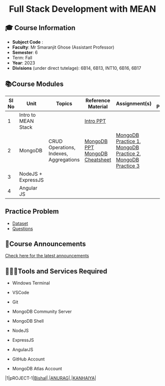 <h1 align="center">Full Stack Development with MEAN </h1>

## **🎓 Course Information**

- **Subject Code** :
- **Faculty**: Mr Smaranjit Ghose (Assistant Professor)
- **Semester**: 6
- Term: Fall
- **Year**: 2023
- **Divisions** (under direct tutelage): 6B14, 6B13, INT10, 6B16, 6B17


## **📚Course Modules**

| Sl No | Unit | Topics | Reference Material | Assignment(s) | Practice Problem(s) |
| -----|-------|------|--------------------|--------------|---------|
|1| Intro to MEAN Stack | | [Intro PPT](https://docs.google.com/presentation/d/1MwSbCpd9KTXkzjMlFc7UC_HDAETTmR_JGcJ7EaMps5c/edit?usp=sharing) | | |
|2|MongoDB | CRUD Operations, Indexes, Aggregations| [MongoDB PPT](https://docs.google.com/presentation/d/12XiAi6RdUKSFSPMT48XqZOEfVs2ODAS-0owVdHcVhSw/edit?usp=sharing) [MongoDB Cheatsheet](https://www.mongodb.com/developer/products/mongodb/cheat-sheet/) | [MongoDB Practice 1](./practice_problems/mongodb_practice/MongoDB_1.MD), [MongoDB Practice 2](./practice_problems/mongodb_practice/MongoDB_2.MD), [MongoDB Practice 3](./practice_problems/mongodb_practice/MongoDB_3.MD) | |
|3| NodeJS + ExpressJS | | | |
|4| Angular JS | | | |

## Practice Problem

- [Dataset](https://drive.google.com/file/d/1YT9nbqAy76uTCJjSWAbu089ySYvoK2Xx/view?usp=sharing)
- [Questions](https://drive.google.com/file/d/1hxvLC-oGjYDEH044IxcRT0zcQTs0y-th/view?usp=sharing)

## **📢Course Announcements** 

[Check here for the latest announcements](./Announcements.MD)

## **👨🏻‍💻Tools and Services Required**

- Windows Terminal
- VSCode
- Git
- MongoDB Community Server
- MongoDB Shell
- NodeJS
- ExpressJS
- AngularJS

- GitHub Account
- MongoDB Atlas Account


|1|pROJECT-1|[Bishal](https://github.com/bishal292)|,|[ANURAG](https://github.com/AnuRaG388)|,|[KANHAIYA](https://github.com/sunil004200)|